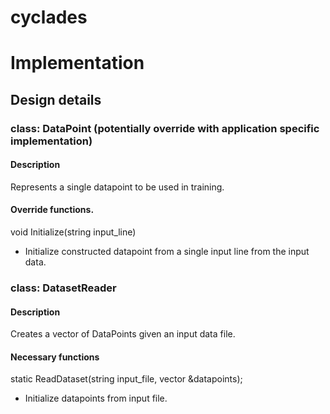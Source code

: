 # cyclades

# Implementation

## Design details
### class: DataPoint (potentially override with application specific implementation)
#### Description
Represents a single datapoint to be used in training.
#### Override functions.
void Initialize(string input_line)
- Initialize constructed datapoint from a single input line from the input data.

### class: DatasetReader
#### Description
Creates a vector of DataPoints given an input data file.
#### Necessary functions
static ReadDataset(string input_file, vector<DataPoint> &datapoints);
- Initialize datapoints from input file.
